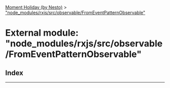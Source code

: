 [Moment Holiday (by Nesto)](../README.md) > ["node_modules/rxjs/src/observable/FromEventPatternObservable"](../modules/_node_modules_rxjs_src_observable_fromeventpatternobservable_.md)

# External module: "node_modules/rxjs/src/observable/FromEventPatternObservable"

## Index

---

